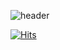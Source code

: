 ![header](https://capsule-render.vercel.app/api?type=waving&color=timeGradient&height=300&section=header&text=Hello%20World!&fontSize=90&animation=fadeIn&fontAlignY=38&desc=daeho's%27git&descAlignY=51&descAlign=71)

[![Hits](https://hits.seeyoufarm.com/api/count/incr/badge.svg?url=https%3A%2F%2Fgithub.com%2Fuomah&count_bg=%23FAABA8&title_bg=%23653E3E&icon=&icon_color=%23E7E7E7&title=hits&edge_flat=true)](https://hits.seeyoufarm.com)
